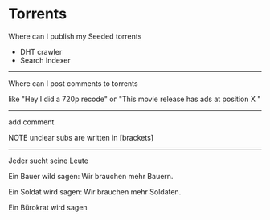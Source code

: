# Torrents

Where can I publish
my Seeded torrents

- DHT crawler
- Search Indexer

----

Where can I
post comments
to torrents

like "Hey I did a 720p recode"
ог
"This movie release
has ads at position X "

----

add comment

NOTE unclear subs
are written in [brackets]

----

Jeder sucht seine Leute

Ein Bauer wild sagen:
Wir brauchen mehr Bauern.

Ein Soldat wird sagen:
Wir brauchen mehr Soldaten.

Ein Bürokrat wird sagen
